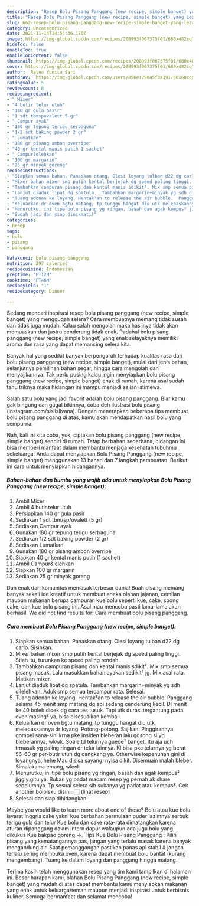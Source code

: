 ```yaml
---
description: "Resep Bolu Pisang Panggang (new recipe, simple banget) yang Lezat"
title: "Resep Bolu Pisang Panggang (new recipe, simple banget) yang Lezat"
slug: 662-resep-bolu-pisang-panggang-new-recipe-simple-banget-yang-lezat
category: Uncategorized
date: 2021-11-14T14:54:36.170Z
image: https://img-global.cpcdn.com/recipes/208993f067375f01/680x482cq70/bolu-pisang-panggang-new-recipe-simple-banget-foto-resep-utama.jpg
hideToc: false
enableToc: true
enableTocContent: false
thumbnail: https://img-global.cpcdn.com/recipes/208993f067375f01/680x482cq70/bolu-pisang-panggang-new-recipe-simple-banget-foto-resep-utama.jpg
cover: https://img-global.cpcdn.com/recipes/208993f067375f01/680x482cq70/bolu-pisang-panggang-new-recipe-simple-banget-foto-resep-utama.jpg
author:  Ratna Yunita Sari
authorAv:  https://img-global.cpcdn.com/users/850e129045f3a391/60x60cq50/avatar.jpg
ratingvalue: 5
reviewcount: 8
recipeingredient:
- " Mixer"
- "4 butir telur utuh"
- "140 gr gula pasir"
- "1 sdt tbmspovalett 5 gr"
- " Campur ayak"
- "180 gr tepung terigu serbaguna"
- "1/2 sdt baking powder 2 gr"
- " Lumatkan"
- "180 gr pisang ambon overripe"
- "40 gr kental manis putih 1 sachet"
- " Campurlelehkan"
- "100 gr margarin"
- "25 gr minyak goreng"
recipeinstructions:
- "Siapkan semua bahan. Panaskan otang. Olesi loyang tulban d22 dg carlo. Sisihkan."
- "Mixer bahan mixer smp putih kental berjejak dg speed paling tinggi.  Stlah itu, turunkan ke speed paling rendah."
- "Tambahkan campuran pisang dan kental manis sdikit². Mix smp semua pisang masuk.  Lalu masukkan bahan ayakan sedikit² jg. Mix asal rata. Matikan mixer."
- "Lanjut diaduk lipat dg spatula.  Tambahkan margarin+minyak yg sdh dilelehkan. Aduk smp semua tercampur rata.   Selesai."
- "Tuang adonan ke loyang. Hentak²an to release the air bubble.  Panggang selama 45 menit smp matang dg api sedang cenderung kecil. Di menit ke 40 boleh dicek dg cara tes tusuk.  Tapi utk durasi tergantung pada oven masing² ya, bisa disesuaikan kembali."
- "Keluarkan dr oven bgtu matang, tp tunggu hangat dlu utk melepaskannya dr loyang.  Potong-potong. Sajikan.  Pinggirannya gompel sana-sini krna pke insiden bleberan lalu gosong si yg bleberannya, wkwk. Soale td telurnya guede² banget. Itu aja udh trmasuk yg paling ringan dr telur lainnya. Kl bisa pke telurnya yg berat 56-60 gr per-butir utuh dg cangkang ya. Otherwise kepenuhan gini di loyangnya, hehe  Mau disisa sayang, nyisa dikit. Disemuain malah bleber. Simalakama emang, wkwk"
- "Menurutku, ini tipe bolu pisang yg ringan, basah dan agak kempus² jiggly gitu ya.  Bukan yg padat macam resep yg pernah ak share sebelumnya.  Tp sesuai selera sih sukanya yg padat atau kempus².  Cek another bolpisku disini👉🏻           (lihat resep)"
- "Sudah jadi dan siap dinikmati!"
categories:
- Resep
tags:
- bolu
- pisang
- panggang

katakunci: bolu pisang panggang 
nutrition: 297 calories
recipecuisine: Indonesian
preptime: "PT12M"
cooktime: "PT46M"
recipeyield: "1"
recipecategory: Dinner

---
```



Sedang mencari inspirasi resep bolu pisang panggang (new recipe, simple banget) yang menggugah selera? Cara membuatnya memang tidak susah dan tidak juga mudah. Kalau salah mengolah maka hasilnya tidak akan memuaskan dan justru cenderung tidak enak. Padahal bolu pisang panggang (new recipe, simple banget) yang enak selayaknya memiliki aroma dan rasa yang dapat memancing selera kita.


Banyak hal yang sedikit banyak berpengaruh terhadap kualitas rasa dari bolu pisang panggang (new recipe, simple banget), mulai dari jenis bahan, selanjutnya pemilihan bahan segar, hingga cara mengolah dan menyajikannya. Tak perlu pusing kalau ingin menyiapkan bolu pisang panggang (new recipe, simple banget) enak di rumah, karena asal sudah tahu triknya maka hidangan ini mampu menjadi sajian istimewa.

Salah satu bolu yang jadi favorit adalah bolu pisang panggang. Biar kamu gak bingung dan gagal bikinnya, coba deh ilustrasi bolu pisang (instagram.com/sisilsilvana). Dengan menerapkan beberapa tips membuat bolu pisang panggang di atas, kamu akan mendapatkan hasil bolu yang sempurna.


Nah, kali ini kita coba, yuk, ciptakan bolu pisang panggang (new recipe, simple banget) sendiri di rumah. Tetap berbahan sederhana, hidangan ini bisa memberi manfaat dalam membantu menjaga kesehatan tubuhmu sekeluarga. Anda dapat menyiapkan Bolu Pisang Panggang (new recipe, simple banget) menggunakan 13 bahan dan 7 langkah pembuatan. Berikut ini cara untuk menyiapkan hidangannya.

<!--inarticleads1-->

##### Bahan-bahan dan bumbu yang wajib ada untuk menyiapkan Bolu Pisang Panggang (new recipe, simple banget):

1. Ambil  Mixer
1. Ambil 4 butir telur utuh
1. Persiapkan 140 gr gula pasir
1. Sediakan 1 sdt tbm/sp/ovalett (5 gr)
1. Sediakan  Campur ayak
1. Gunakan 180 gr tepung terigu serbaguna
1. Sediakan 1/2 sdt baking powder (2 gr)
1. Sediakan  Lumatkan
1. Gunakan 180 gr pisang ambon overripe
1. Siapkan 40 gr kental manis putih (1 sachet)
1. Ambil  Campur&amp;lelehkan
1. Siapkan 100 gr margarin
1. Sediakan 25 gr minyak goreng


Dan enak dari komunitas memasak terbesar dunia! Buah pisang memang banyak sekali ide kreatif untuk membuat aneka olahan jajanan, cemilan maupun makanan berupa campuran kue bolu seperti kue, cake, spong cake, dan kue bolu pisang ini. Asal mau mencoba pasti lama-lama akan berhasil. We did not find results for: Cara membuat bolu pisang panggang. 

<!--inarticleads2-->

##### Cara membuat Bolu Pisang Panggang (new recipe, simple banget):

1. Siapkan semua bahan. Panaskan otang. Olesi loyang tulban d22 dg carlo. Sisihkan.
1. Mixer bahan mixer smp putih kental berjejak dg speed paling tinggi.  Stlah itu, turunkan ke speed paling rendah.
1. Tambahkan campuran pisang dan kental manis sdikit². Mix smp semua pisang masuk.  Lalu masukkan bahan ayakan sedikit² jg. Mix asal rata. Matikan mixer.
1. Lanjut diaduk lipat dg spatula.  Tambahkan margarin+minyak yg sdh dilelehkan. Aduk smp semua tercampur rata.   Selesai.
1. Tuang adonan ke loyang. Hentak²an to release the air bubble.  Panggang selama 45 menit smp matang dg api sedang cenderung kecil. Di menit ke 40 boleh dicek dg cara tes tusuk.  Tapi utk durasi tergantung pada oven masing² ya, bisa disesuaikan kembali.
1. Keluarkan dr oven bgtu matang, tp tunggu hangat dlu utk melepaskannya dr loyang.  Potong-potong. Sajikan.  Pinggirannya gompel sana-sini krna pke insiden bleberan lalu gosong si yg bleberannya, wkwk. Soale td telurnya guede² banget. Itu aja udh trmasuk yg paling ringan dr telur lainnya. Kl bisa pke telurnya yg berat 56-60 gr per-butir utuh dg cangkang ya. Otherwise kepenuhan gini di loyangnya, hehe  Mau disisa sayang, nyisa dikit. Disemuain malah bleber. Simalakama emang, wkwk
1. Menurutku, ini tipe bolu pisang yg ringan, basah dan agak kempus² jiggly gitu ya.  Bukan yg padat macam resep yg pernah ak share sebelumnya.  Tp sesuai selera sih sukanya yg padat atau kempus².  Cek another bolpisku disini👉🏻           (lihat resep)
1. Selesai dan siap dihidangkan!

Maybe you would like to learn more about one of these? Bolu atau kue bolu isyarat Inggris cake yakni kue berbahan permulaan puder lazimnya serbuk terigu gula dan telur Kue bolu dan cake rata-rata dimatangkan karena aturan dipanggang dalam intern dapur walaupun ada juga bolu yang dikukus Kue bakpao goreng →. Tips Kue Bolu Pisang Panggang : Pilih pisang yang kematangannya pas, jangan yang terlalu masak karena banyak mengandung air. Saat pemanggangan pastikan panas api stabil &amp; jangan terlalu sering membuka oven, karena dapat membuat bolu bantat (kurang mengembang). Tuang ke dalam loyang dan panggang hingga matang. 

Terima kasih telah menggunakan resep yang tim kami tampilkan di halaman ini. Besar harapan kami, olahan Bolu Pisang Panggang (new recipe, simple banget) yang mudah di atas dapat membantu kamu menyiapkan makanan yang enak untuk keluarga/teman maupun menjadi inspirasi untuk berbisnis kuliner. Semoga bermanfaat dan selamat mencoba!

